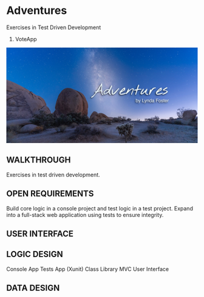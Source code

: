 # Adventures

Exercises in Test Driven Development
1. VoteApp

![My App](./app.png)

## WALKTHROUGH
Exercises in test driven development. 

## OPEN REQUIREMENTS
Build core logic in a console project and test logic in a test project. Expand into a full-stack web application using tests to ensure integrity. 

## USER INTERFACE


## LOGIC DESIGN
Console App
Tests App (Xunit)
Class Library
MVC User Interface

## DATA DESIGN
